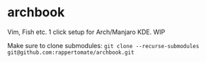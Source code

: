 # archbook
Vim, Fish etc. 1 click setup for Arch/Manjaro KDE. WIP

Make sure to clone submodules: `git clone --recurse-submodules git@github.com:rappertomate/archbook.git`
